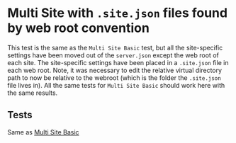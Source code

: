 # Multi Site with `.site.json` files found by web root convention

This test is the same as the `Multi Site Basic` test, but all the site-specific settings have been moved out of the `server.json` except the web root of each site. The site-specific settings have been placed in a `.site.json` file in each web root. Note, it was necessary to edit the relative virtual directory path to now be relative to the webroot (which is the folder the `.site.json` file lives in). All the same tests for `Multi Site Basic` should work here with the same results.

## Tests

Same as [Multi Site Basic](../multi-site-basic/Readme.md)
